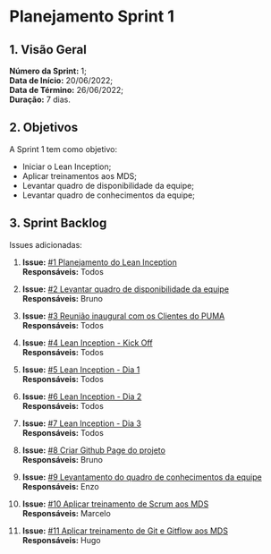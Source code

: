 # Planejamento Sprint 1

## 1. Visão Geral
**Número da Sprint:** 1;<br>
**Data de Início:** 20/06/2022;<br>
**Data de Término:** 26/06/2022;<br>
**Duração:** 7 dias.<br>

## 2. Objetivos
A Sprint 1 tem como objetivo:

- Iniciar o Lean Inception;<br>
- Aplicar treinamentos aos MDS;<br>
- Levantar quadro de disponibilidade da equipe;<br>
- Levantar quadro de conhecimentos da equipe;

## 3. Sprint Backlog
Issues adicionadas:

1. **Issue:** [#1 Planejamento do Lean Inception](https://github.com/fga-eps-mds/2022-1-PUMA-Doc/issues/1)<br>
**Responsáveis:** Todos<br>

2. **Issue:** [#2 Levantar quadro de disponibilidade da equipe](https://github.com/fga-eps-mds/2022-1-PUMA-Doc/issues/2)<br>
**Responsáveis:** Bruno<br>

3. **Issue:** [#3 Reunião inaugural com os Clientes do PUMA](https://github.com/fga-eps-mds/2022-1-PUMA-Doc/issues/3)<br>
**Responsáveis:** Todos<br>

4. **Issue:** [#4 Lean Inception - Kick Off](https://github.com/fga-eps-mds/2022-1-PUMA-Doc/issues/4)<br>
**Responsáveis:** Todos<br>

5. **Issue:** [#5 Lean Inception - Dia 1](https://github.com/fga-eps-mds/2022-1-PUMA-Doc/issues/5)<br>
**Responsáveis:** Todos<br>

6. **Issue:** [#6 Lean Inception - Dia 2](https://github.com/fga-eps-mds/2022-1-PUMA-Doc/issues/6)<br>
**Responsáveis:** Todos<br>

7. **Issue:** [#7 Lean Inception - Dia 3](https://github.com/fga-eps-mds/2022-1-PUMA-Doc/issues/7)<br>
**Responsáveis:** Todos<br>

8. **Issue:** [#8 Criar Github Page do projeto](https://github.com/fga-eps-mds/2022-1-PUMA-Doc/issues/8)<br>
**Responsáveis:** Bruno<br>

9. **Issue:** [#9 Levantamento do quadro de conhecimentos da equipe](https://github.com/fga-eps-mds/2022-1-PUMA-Doc/issues/9)<br>
**Responsáveis:** Enzo<br>

10. **Issue:** [#10 Aplicar treinamento de Scrum aos MDS](https://github.com/fga-eps-mds/2022-1-PUMA-Doc/issues/10)<br>
**Responsáveis:** Marcelo<br>

11. **Issue:** [#11 Aplicar treinamento de Git e Gitflow aos MDS](https://github.com/fga-eps-mds/2022-1-PUMA-Doc/issues/11)<br>
**Responsáveis:** Hugo<br>